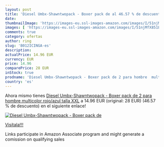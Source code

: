 ```yaml
---
layout: post
title: 'Diesel Umbx-Shawntwopack - Boxer pack de al 46.57 % de descuento'
date: 
thumbnailImage: 'https://images-eu.ssl-images-amazon.com/images/I/51njMfX851L._SL200_.jpg'
images: [ 'https://images-eu.ssl-images-amazon.com/images/I/51njMfX851L._SL200_.jpg' ]
comments: true
category: ofertas
author: ring
slug: 'B012ICINGA-es'
description:
actualPrice: 14.96 EUR
currency: EUR
price: 14.96
comparePrice: 28 EUR
inStock: true
prodname: 'Diesel Umbx-Shawntwopack - Boxer pack de 2 para hombre  multicolor  rojo/azul   talla XXL'
country: 'es'
---
```


Ahora mismo tienes [Diesel Umbx-Shawntwopack - Boxer pack de 2 para hombre  multicolor  rojo/azul   talla XXL](https://www.amazon.es/dp/B012ICINGA/?tag=tolees-21) a 14.96 EUR (original: 28 EUR) (46.57 %  de descuento) en el siguiente enlace!

[![Diesel Umbx-Shawntwopack - Boxer pack de](https://images-eu.ssl-images-amazon.com/images/I/51njMfX851L._SL200_.jpg)](https://www.amazon.es/dp/B012ICINGA/?tag=tolees-21)

[Visítala!!!](https://www.amazon.es/dp/B012ICINGA/?tag=tolees-21)

Links participate in Amazon Associate program and might generate a comission on qualifying sales
